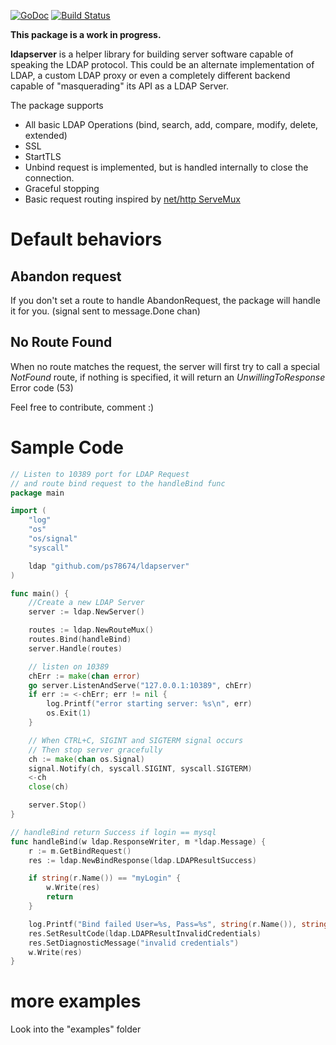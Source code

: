 [![GoDoc](https://godoc.org/github.com/vjeantet/ldapserver?status.svg)](https://godoc.org/github.com/vjeantet/ldapserver)
[![Build Status](https://travis-ci.org/vjeantet/ldapserver.svg)](https://travis-ci.org/vjeantet/ldapserver)

**This package is a work in progress.**

**ldapserver** is a helper library for building server software capable of speaking the LDAP protocol. This could be an alternate implementation of LDAP, a custom LDAP proxy or even a completely different backend capable of "masquerading" its API as a LDAP Server.

The package supports 
* All basic LDAP Operations (bind, search, add, compare, modify, delete, extended)
* SSL
* StartTLS
* Unbind request is implemented, but is handled internally to close the connection.
* Graceful stopping
* Basic request routing inspired by [net/http ServeMux](http://golang.org/pkg/net/http/#ServeMux)

# Default behaviors
## Abandon request
If you don't set a route to handle AbandonRequest, the package will handle it for you. (signal sent to message.Done chan)

## No Route Found
When no route matches the request, the server will first try to call a special *NotFound* route, if nothing is specified, it will return an *UnwillingToResponse* Error code (53)

Feel free to contribute, comment :)

#  Sample Code
```Go
// Listen to 10389 port for LDAP Request
// and route bind request to the handleBind func
package main

import (
	"log"
	"os"
	"os/signal"
	"syscall"

	ldap "github.com/ps78674/ldapserver"
)

func main() {
	//Create a new LDAP Server
	server := ldap.NewServer()

	routes := ldap.NewRouteMux()
	routes.Bind(handleBind)
	server.Handle(routes)

	// listen on 10389
	chErr := make(chan error)
	go server.ListenAndServe("127.0.0.1:10389", chErr)
	if err := <-chErr; err != nil {
		log.Printf("error starting server: %s\n", err)
		os.Exit(1)
	}

	// When CTRL+C, SIGINT and SIGTERM signal occurs
	// Then stop server gracefully
	ch := make(chan os.Signal)
	signal.Notify(ch, syscall.SIGINT, syscall.SIGTERM)
	<-ch
	close(ch)

	server.Stop()
}

// handleBind return Success if login == mysql
func handleBind(w ldap.ResponseWriter, m *ldap.Message) {
	r := m.GetBindRequest()
	res := ldap.NewBindResponse(ldap.LDAPResultSuccess)

	if string(r.Name()) == "myLogin" {
		w.Write(res)
		return
	}

	log.Printf("Bind failed User=%s, Pass=%s", string(r.Name()), string(r.AuthenticationSimple()))
	res.SetResultCode(ldap.LDAPResultInvalidCredentials)
	res.SetDiagnosticMessage("invalid credentials")
	w.Write(res)
}
```

# more examples
Look into the "examples" folder
